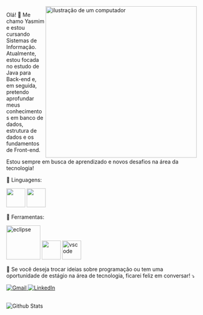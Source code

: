 <img src="https://raw.githubusercontent.com/MicaelliMedeiros/micaellimedeiros/master/image/computer-illustration.png" alt="ilustração de um computador" min-width="400px" max-width="400px" width="400px" align="right">

<p align="left"> 
 Olá! 👋 Me chamo Yasmim e estou cursando Sistemas de Informação. Atualmente, estou focada no estudo de Java para Back-end e, em seguida, pretendo aprofundar meus conhecimentos em banco de dados, estrutura de dados e os fundamentos de Front-end.

Estou sempre em busca de aprendizado e novos desafios na área da tecnologia!
</p>

<p align="left">
  🦄 Linguagens: <div align="left">
	  <span>
          <img width="50" src="https://cdn.jsdelivr.net/gh/devicons/devicon@latest/icons/java/java-original-wordmark.svg" />
      </span>
	  <span>
          <img width="50" src="https://cdn.jsdelivr.net/gh/devicons/devicon@latest/icons/php/php-original.svg" />
      </span>
</div>
</p>

<p align="left">
  💼 Ferramentas: 
</p>
<div align="left">
  <span>
    <img width="90" src="https://img.shields.io/badge/Eclipse%20IDE-2C2255.svg?style=for-the-badge&logo=Eclipse-IDE&logoColor=white" alt="eclipse" title="eclipse"/>
  </span>
  <span>
    <img width="50" src="https://cdn.jsdelivr.net/gh/devicons/devicon@latest/icons/intellij/intellij-original.svg"/>
  </span>
  <span>
	  <img width="50" src="https://upload.wikimedia.org/wikipedia/commons/f/f3/Visual_Studio_Code_0.10.1_icon.png" alt="vscode" title="vscode"/>
  </span>
</div>

<p align="left">
  💌 Se você deseja trocar ideias sobre programação ou tem uma oportunidade de estágio na área de tecnologia, ficarei feliz em conversar!  ⤵️
</p>

<p align="left">
  <a href="https://mail.google.com/mail/?view=cm&fs=1&to=yasmimsousa251@gmail.com" target="_blank" title="Gmail">
  <img src="https://img.shields.io/badge/-Gmail-FF0000?style=flat-square&labelColor=FF0000&logo=gmail&logoColor=white" alt="Gmail"/>
  </a>
  <a href="https://www.linkedin.com/in/yasmim-soares-de-sousa-a74135254" title="LinkedIn" target="_blank">
    <img src="https://img.shields.io/badge/-Linkedin-0e76a8?style=flat-square&logo=Linkedin&logoColor=white" alt="LinkedIn"/>
  </a>
</p>

<br/>

<td>
      <img
        align="left"
        src="https://github-readme-stats.vercel.app/api?username=Yasmim-Soares&theme=dark&hide_border=false&include_all_commits=true"
        alt="Github Stats"
      />
    </td>

